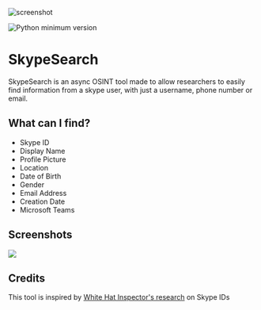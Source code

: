 ![screenshot](https://i.imgur.com/YI1YsS1.png)

![Python minimum version](https://img.shields.io/badge/Python-3.8%2B-brightgreen)

# SkypeSearch
SkypeSearch is an async OSINT tool made to allow researchers to easily find information from a skype user, with just a username, phone number or email.

## What can I find?
- Skype ID
- Display Name
- Profile Picture
- Location
- Date of Birth
- Gender
- Email Address
- Creation Date
- Microsoft Teams

## Screenshots
<p align="left">
  <img src="https://i.imgur.com/Vv7FIha.png">
</p>

## Credits
This tool is inspired by [White Hat Inspector's research](https://whitehatinspector.blogspot.com/2021/03/skype-hidden-osint-goldmine.html) on Skype IDs
